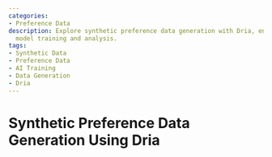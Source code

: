 ```yaml
---
categories:
- Preference Data
description: Explore synthetic preference data generation with Dria, enhancing AI
  model training and analysis.
tags:
- Synthetic Data
- Preference Data
- AI Training
- Data Generation
- Dria
---
```


# Synthetic Preference Data Generation Using Dria